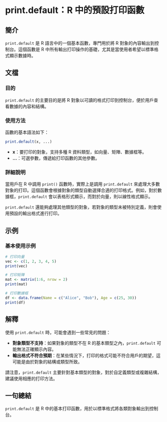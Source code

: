<!--
Meta Description: # print.default：R 中的預設打印函數 ## 簡介 `print.default` 是 R 語言中的一個基本函數，專門用於將 R 對象的內容輸出到控制台。這個函數是 R 中所有輸出打印操作的基礎，尤其是當使用者希望以標準格式顯示數據時。 ## 文檔 ### 目的 `print.defa...
Meta Keywords: print, default, vec, mat, 中的預設打印函數
-->

# print.default：R 中的預設打印函數

## 簡介
`print.default` 是 R 語言中的一個基本函數，專門用於將 R 對象的內容輸出到控制台。這個函數是 R 中所有輸出打印操作的基礎，尤其是當使用者希望以標準格式顯示數據時。

## 文檔
### 目的
`print.default` 的主要目的是將 R 對象以可讀的格式打印到控制台，便於用戶查看數據的內容和結構。

### 使用方法
函數的基本語法如下：
```R
print.default(x, ...)
```
- **x**：要打印的對象，支持多種 R 資料類型，如向量、矩陣、數據框等。
- **...**：可選參數，傳遞給打印函數的其他參數。

### 詳細說明
當用戶在 R 中調用 `print()` 函數時，實際上是調用 `print.default` 來處理大多數對象的打印。這個函數會根據對象的類型自動選擇合適的打印格式。例如，對於數據框，`print.default` 會以表格形式顯示，而對於向量，則以線性格式顯示。

`print.default` 還能夠處理其他類型的對象，若對象的類型未被特別定義，則會使用預設的輸出格式進行打印。

## 示例
### 基本使用示例
```R
# 打印向量
vec <- c(1, 2, 3, 4, 5)
print(vec)

# 打印矩陣
mat <- matrix(1:6, nrow = 2)
print(mat)

# 打印數據框
df <- data.frame(Name = c("Alice", "Bob"), Age = c(25, 30))
print(df)
```

## 解釋
使用 `print.default` 時，可能會遇到一些常見的問題：
- **對象類型不支持**：如果對象的類型不在 R 的基本類型之內，`print.default` 可能無法正確顯示內容。
- **輸出格式不符合預期**：在某些情況下，打印的格式可能不符合用戶的期望，這可能是由於對象的結構或類型所致。

請注意，`print.default` 主要針對基本類型的對象，對於自定義類型或複雜結構，建議使用相應的打印方法。

## 一句總結
`print.default` 是 R 中的基本打印函數，用於以標準格式將各類對象輸出到控制台。